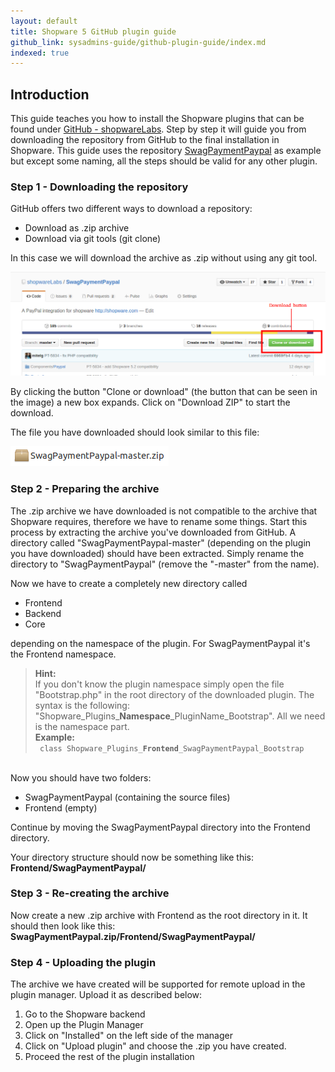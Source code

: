 ```yaml
---
layout: default
title: Shopware 5 GitHub plugin guide
github_link: sysadmins-guide/github-plugin-guide/index.md
indexed: true
---
```

## Introduction
This guide teaches you how to install the Shopware plugins that can be found under <a href="https://github.com/shopwareLabs">GitHub - shopwareLabs</a>.
Step by step it will guide you from downloading the repository from GitHub to the final installation in Shopware.
This guide uses the repository <a href="https://github.com/shopwareLabs/SwagPaymentPaypal">SwagPaymentPaypal</a> as example but except some naming, all the steps should
be valid for any other plugin.

### Step 1 - Downloading the repository
GitHub offers two different ways to download a repository:
- Download as .zip archive
- Download via git tools (git clone)

In this case we will download the archive as .zip without using any git tool.

![Download](step1-button-location.png)

By clicking the button "Clone or download" (the button that can be seen in the image) a new box expands. Click on "Download ZIP" to start the download.

The file you have downloaded should look similar to this file:

![File](step1-file-look-like.png)

### Step 2 - Preparing the archive
The .zip archive we have downloaded is not compatible to the archive that Shopware requires, therefore we have to rename some things.
Start this process by extracting the archive you've downloaded from GitHub.
A directory called "SwagPaymentPaypal-master" (depending on the plugin you have downloaded) should have been extracted. Simply rename the directory to "SwagPaymentPaypal" (remove the "-master" from the name).

Now we have to create a completely new directory called
- Frontend
- Backend
- Core

depending on the namespace of the plugin.
For SwagPaymentPaypal it's the Frontend namespace.

<blockquote><strong>Hint:</strong><br>If you don't know the plugin namespace simply open the file "Bootstrap.php" in the root directory of the downloaded plugin.
The syntax is the following: "Shopware_Plugins_<strong>Namespace</strong>_PluginName_Bootstrap". All we need is the namespace part.<br>
<strong>Example:</strong><br><code> class Shopware_Plugins_<strong>Frontend</strong>_SwagPaymentPaypal_Bootstrap</code>
</blockquote>

<br>Now you should have two folders:
- SwagPaymentPaypal (containing the source files)
- Frontend (empty)

Continue by moving the SwagPaymentPaypal directory into the Frontend directory.

Your directory structure should now be something like this:
**Frontend/SwagPaymentPaypal/**

### Step 3 - Re-creating the archive
Now create a new .zip archive with Frontend as the root directory in it.
It should then look like this:
**SwagPaymentPaypal.zip/Frontend/SwagPaymentPaypal/**

### Step 4 - Uploading the plugin
The archive we have created will be supported for remote upload in the plugin manager.
Upload it as described below:
1. Go to the Shopware backend
2. Open up the Plugin Manager
3. Click on "Installed" on the left side of the manager
4. Click on "Upload plugin" and choose the .zip you have created.
5. Proceed the rest of the plugin installation